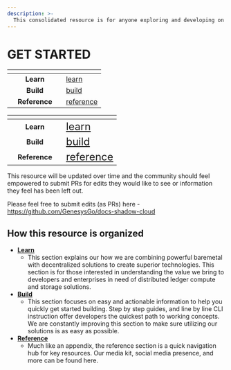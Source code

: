 ```yaml
---
description: >-
  This consolidated resource is for anyone exploring and developing on top of the Shadow Cloud platform.
---
```


# GET STARTED

<table data-view="cards"><thead><tr><th></th><th align="center"></th><th></th><th data-hidden data-card-target data-type="content-ref"></th></tr></thead><tbody><tr><td></td><td align="center"><strong>Learn</strong></td><td></td><td><a href="learn/">learn</a></td></tr><tr><td></td><td align="center"><strong>Build</strong></td><td></td><td><a href="build/">build</a></td></tr><tr><td></td><td align="center"><strong>Reference</strong></td><td></td><td><a href="reference/">reference</a></td></tr></tbody></table>

<head>
  <link rel="stylesheet" type="text/css" href="styles.css">
</head>
<table data-view="cards">
  <thead>
    <tr>
      <th></th>
      <th align="center"></th>
      <th></th>
      <th data-hidden data-card-target data-type="content-ref"></th>
    </tr>
  </thead>
  <tbody>
    <tr>
      <td></td>
      <td align="center"><strong><span class="my-text">Learn</span></strong></td>
</strong></td>
      <td></td>
      <td><a href="learn/" style="font-size: 24px;">learn</a></td>
    </tr>
    <tr>
      <td></td>
      <td align="center"><strong><span class="my-text">Build</span></strong></td>
      <td></td>
      <td><a href="build/" style="font-size: 24px;">build</a></td>
    </tr>
    <tr>
      <td></td>
      <td align="center"><strong><span class="my-text">Reference</span></strong></td>
      <td></td>
      <td><a href="reference/" style="font-size: 24px;">reference</a></td>
    </tr>
  </tbody>
</table>


This resource will be updated over time and the community should feel empowered to submit PRs for edits they would like to see or information they feel has been left out.

Please feel free to submit edits (as PRs) here - https://github.com/GenesysGo/docs-shadow-cloud

## How this resource is organized

* [**Learn**](learn/)
  * This section explains our how we are combining powerful baremetal with decentralized solutions to create superior technologies. This section is for those interested in understanding the value we bring to developers and enterprises in need of distributed ledger compute and storage solutions.
* [**Build**](build/)
  * This section focuses on easy and actionable information to help you quickly get started building. Step by step guides, and line by line CLI instruction offer developers the quickest path to working concepts. We are constantly improving this section to make sure utilizing our solutions is as easy as possible.
* [**Reference**](reference/)
  * Much like an appendix, the reference section is a quick navigation hub for key resources. Our media kit, social media presence, and more can be found here.
